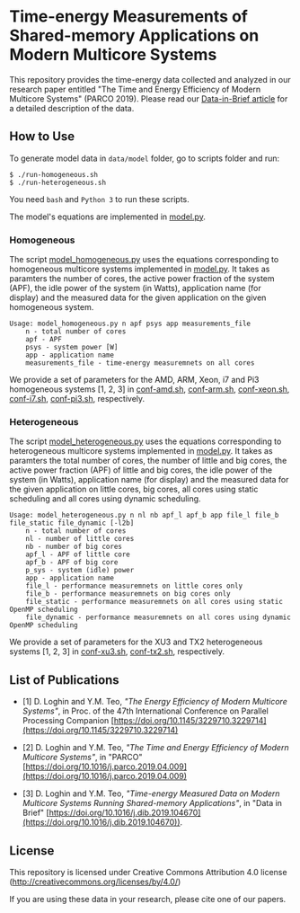 # Time-energy Measurements of Shared-memory Applications on Modern Multicore Systems

This repository provides the time-energy data collected and analyzed in our research paper
entitled "The Time and Energy Efficiency of Modern Multicore Systems" (PARCO 2019). Please 
read our [Data-in-Brief article](article.pdf) for a detailed description of the data.

## How to Use

To generate model data in `data/model` folder, go to scripts folder and run:

```
$ ./run-homogeneous.sh
$ ./run-heterogeneous.sh
```

You need `bash` and `Python 3` to run these scripts.

The model's equations are implemented in [model.py](scripts/model.py).

### Homogeneous

The script [model_homogeneous.py](scripts/model_homogeneous.py) uses the equations corresponding to
homogeneous multicore systems implemented in [model.py](scripts/model.py). It takes as paramters the
number of cores, the active power fraction of the system (APF), the idle power of the system (in Watts), 
application name (for display) and the measured data for the given application on the given homogeneous 
system.

```
Usage: model_homogeneous.py n apf psys app measurements_file
	n - total number of cores
	apf - APF
	psys - system power [W]
	app - application name
	measurements_file - time-energy measuremnets on all cores
```

We provide a set of parameters for the AMD, ARM, Xeon, i7 and Pi3 homogeneous systems [1, 2, 3] in 
[conf-amd.sh](scripts/conf-amd.sh), [conf-arm.sh](scripts/conf-arm.sh), [conf-xeon.sh](scripts/conf-xeon.sh), 
[conf-i7.sh](scripts/conf-i7.sh), [conf-pi3.sh](scripts/conf-pi3.sh), respectively.

### Heterogeneous

The script [model_heterogeneous.py](scripts/model_heterogeneous.py) uses the equations corresponding to
heterogeneous multicore systems implemented in [model.py](scripts/model.py). It takes as paramters the total
number of cores, the number of little and big cores, the active power fraction (APF) of little and big cores, 
the idle power of the system (in Watts), application name (for display) and the measured data for the given 
application on little cores, big cores, all cores using static scheduling and all cores using dynamic scheduling.

```
Usage: model_heterogeneous.py n nl nb apf_l apf_b app file_l file_b file_static file_dynamic [-l2b]
	n - total number of cores
	nl - number of little cores
	nb - number of big cores
	apf_l - APF of little core
	apf_b - APF of big core
	p_sys - system (idle) power
	app - application name
	file_l - performance measuremnets on little cores only
	file_b - performance measuremnets on big cores only
	file_static - performance measuremnets on all cores using static OpenMP scheduling
	file_dynamic - performance measuremnets on all cores using dynamic OpenMP scheduling
```

We provide a set of parameters for the XU3 and TX2 heterogeneous systems [1, 2, 3] in [conf-xu3.sh](scripts/conf-xu3.sh), 
[conf-tx2.sh](scripts/conf-tx2.sh), respectively.

## List of Publications

* [1] D. Loghin and Y.M. Teo, *"The Energy Efficiency of Modern Multicore Systems"*, in Proc. of the 47th International Conference on Parallel Processing Companion [https://doi.org/10.1145/3229710.3229714](https://doi.org/10.1145/3229710.3229714)

* [2] D. Loghin and Y.M. Teo, *"The Time and Energy Efficiency of Modern Multicore Systems"*, in "PARCO" [https://doi.org/10.1016/j.parco.2019.04.009](https://doi.org/10.1016/j.parco.2019.04.009)

* [3] D. Loghin and Y.M. Teo, *"Time-energy Measured Data on Modern Multicore Systems Running Shared-memory Applications"*, in "Data in Brief" [https://doi.org/10.1016/j.dib.2019.104670](https://doi.org/10.1016/j.dib.2019.104670)).

## License

This repository is licensed under Creative Commons Attribution 4.0 license (http://creativecommons.org/licenses/by/4.0/)

If you are using these data in your research, please cite one of our papers.
